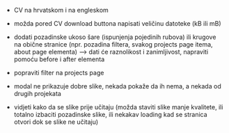 -   CV na hrvatskom i na engleskom
-   možda pored CV download buttona napisati veličinu datoteke (kB ili mB)

-   dodati pozadinske ukoso šare (ispunjenja pojedinih rubova) ili krugove na obične stranice (npr. pozadina filtera, svakog projects page itema, about page elementa) --> dati će raznolikost i zanimljivost, napraviti pomoću before i after elementa

-   popraviti filter na projects page
-   modal ne prikazuje dobre slike, nekada pokaže da ih nema, a nekada od drugih projekata

-   vidjeti kako da se slike prije učitaju (možda staviti slike manje kvalitete, ili totalno izbaciti pozadinske slike, ili nekakav loading kad se stranica otvori dok se slike ne učitaju)

